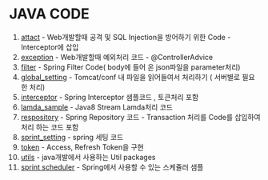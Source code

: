 # JAVA CODE
1. [attact](https://github.com/seungjinhan/dev_sources/tree/master/java/attact) - Web개발할때 공격 및 SQL Injection을 방어하기 위한 Code - Interceptor에 삽입
2. [exception](https://github.com/seungjinhan/dev_sources/tree/master/java/exception) - Web개발할때 예외처리 코드 - @ControllerAdvice 
3. [filter](https://github.com/seungjinhan/dev_sources/tree/master/java/filter) -  Spring Filter Code( body에 들어 온 json파일을 parameter처리)
4. [global_setting](https://github.com/seungjinhan/dev_sources/tree/master/java/global_setting) - Tomcat/conf 내 파일을 읽어들여서 처리하기 ( 서버별로 필요한 처리)
5. [interceptor](https://github.com/seungjinhan/dev_sources/tree/master/java/interceptor) - Spring Interceptor 샘플코드 , 토큰처리 포함
6. [lamda_sample](https://github.com/seungjinhan/dev_sources/tree/master/java/lamda_sample) - Java8 Stream Lamda처리 코드
7. [respository](https://github.com/seungjinhan/dev_sources/tree/master/java/repository) - Spring Repository 코드 - Transaction 처리를 Code를 삽입하여 처리 하는 코드 포함
8. [sprint_setting](https://github.com/seungjinhan/dev_sources/tree/master/java/spring_setting) - spring 세팅 코드
9. [token](https://github.com/seungjinhan/dev_sources/tree/master/java/token) - Access, Refresh Token을 구현
10. [utils](https://github.com/seungjinhan/dev_sources/tree/master/java/utils) - java개발에서 사용하는 Util packages
11. [sprint scheduler](https://github.com/seungjinhan/dev_sources/tree/master/java/spring_scheduler_setting) - Spring에서 사용할 수 있는 스케쥴러 샘플

